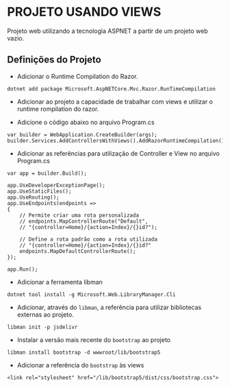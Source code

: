 # PROJETO USANDO VIEWS
Projeto web utilizando a tecnologia ASPNET a partir de um projeto web vazio.

## Definições do Projeto
- Adicionar o Runtime Compilation do Razor.

```
dotnet add package Microsoft.AspNETCore.Mvc.Razor.RunTimeCompilation
```

- Adicionar ao projeto a capacidade de trabalhar com views e utilizar o runtime rompilation do razor.

- Adicione o código abaixo no arquivo Program.cs

```
var builder = WebApplication.CreateBuilder(args);
builder.Services.AddControllersWithViews().AddRazorRuntimeCompilation();

```

- Adicionar as referências para utilização de Controller e View no arquivo Program.cs
```
var app = builder.Build();

app.UseDeveloperExceptionPage();
app.UseStaticFiles();
app.UseRouting();
app.UseEndpoints(endpoints =>
{
	// Permite criar uma rota personalizada
	// endpoints.MapControllerRoute("Default", 
	// "{controller=Home}/{action=Index}/{}id?");

	// Define a rota padrão como a rota utilizada 
	// "{controller=Home}/{action=Index}/{}id?"
	endpoints.MapDefaultControllerRoute();
});

app.Run();
```
- Adicionar a ferramenta libman
```
dotnet tool install -g Microsoft.Web.LibraryManager.Cli
```

- Adicionar, através do `libman`, a referência para utilizar bibliotecas externas ao projeto.
```
libman init -p jsdelivr
```

- Instalar a versão mais recente do `bootstrap` ao projeto
```
libman install bootstrap -d wwwroot/lib/bootstrap5
```

- Adicionar a referência do `bootstrap` às views
```
<link rel="stylesheet" href="/lib/bootstrap5/dist/css/bootstrap.css">
```

